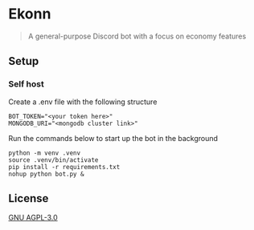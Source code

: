 # Ekonn

> A general-purpose Discord bot with a focus on economy features


## Setup

### Self host

Create a .env file with the following structure
```
BOT_TOKEN="<your token here>"
MONGODB_URI="<mongodb cluster link>"
```

Run the commands below to start up the bot in the background
```
python -m venv .venv
source .venv/bin/activate
pip install -r requirements.txt
nohup python bot.py &
```


## License

[GNU AGPL-3.0](https://choosealicense.com/licenses/agpl-3.0/)

